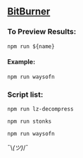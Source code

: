 ## [BitBurner](https://danielyxie.github.io/bitburner)


### To Preview Results: 

``` npm run ${name} ```

#### Example: 

``` npm run waysofn ```


### Script list:

``` npm run lz-decompress ```

``` npm run stonks ```

``` npm run waysofn ```

 ¯\\_(ツ)_/¯
